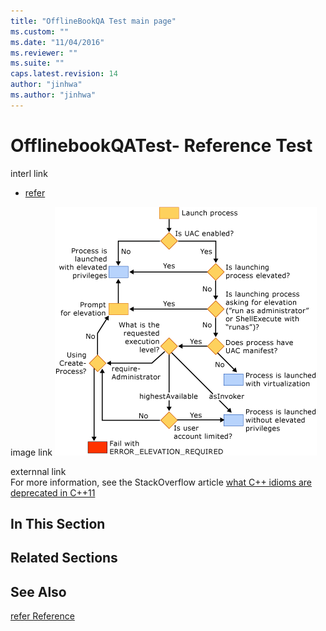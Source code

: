 ```yaml
---
title: "OfflineBookQA Test main page"
ms.custom: ""
ms.date: "11/04/2016"
ms.reviewer: ""
ms.suite: ""
caps.latest.revision: 14
author: "jinhwa"
ms.author: "jinhwa"
---
```

# OfflinebookQATest- Reference Test

interl link
  
-   [refer](refer.md)  
  
image link
![Windows Vista Loader behavior](media/uacflowchart.png "UACflowchart")  

externnal link  
For more information, see the StackOverflow article [what C++ idioms are deprecated in C++11](http://go.microsoft.com/fwlink/?LinkId=402836)  
   
 
## In This Section  

  
## Related Sections  

  
## See Also  
 [refer Reference](refer.md)
